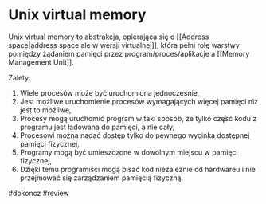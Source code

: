 # Unix virtual memory
Unix virtual memory to abstrakcja, opierająca się o [[Address space|address space ale w wersji virtualnej]], która pełni rolę warstwy pomiędzy żądaniem pamięci przez program/proces/aplikacje a [[Memory Management Unit]].

Zalety:
1. Wiele procesów może być uruchomiona jednocześnie,
2. Jest możliwe uruchomienie procesów wymagających więcej pamięci niż jest to możliwe,
3. Procesy mogą uruchomić program w taki sposób, że tylko część kodu z programu jest ładowana do pamięci, a nie cały,
4. Procesowi można nadać dostęp tylko do pewnego wycinka dostępnej pamięci fizycznej,
5. Programy mogą być umieszczone w dowolnym miejscu w pamięci fizycznej,
6. Dzięki temu programiści mogą pisać kod niezależnie od hardwareu i nie przejmować się zarządzaniem pamięcią fizyczną.

#dokoncz
#review